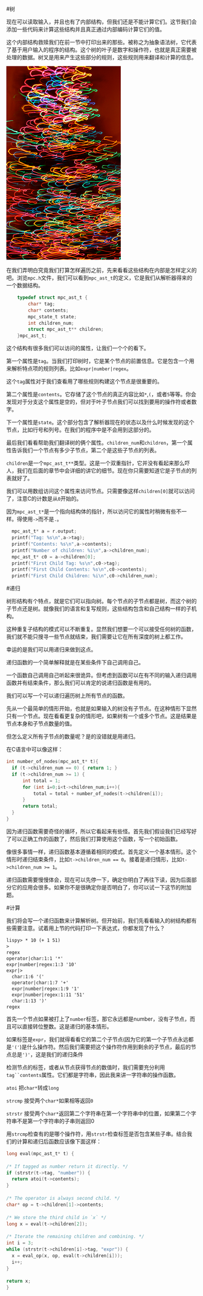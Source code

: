 #树

  现在可以读取输入，并且也有了内部结构，但我们还是不能计算它们。这节我们会添加一些代码来计算这些结构并且真正通过内部编码计算它们的值。

  这个内部结构救赎我们在前一节中打印出来的那些。被称之为抽象语法树，它代表了基于用户输入的程序的结构。这个树的叶子是数字和操作符，也就是真正需要被处理的数据。树叉是用来产生这些部分的规则，这些规则用来翻译和计算的信息。

  ![Abstract Christmas Tree A seasonal variation](./tree.png)

  在我们弄明白究竟我们打算怎样遍历之前，先来看看这些结构在内部是怎样定义的吧。浏览`mpc.h`文件，我们可以看到`mpc_ast_t`的定义，它是我们从解析器得来的一个数据结构。

```c
    typedef struct mpc_ast_t {
        char* tag;
        char* contents;
        mpc_state_t state;
        int children_num;
        struct mpc_ast_t** children;
    }mpc_ast_t;
```

  这个结构有很多我们可以访问的属性，让我们一个个的看下。

  第一个属性是`tag`。当我们打印树时，它是某个节点的前置信息。它是包含一个用来解析特点项的规则列表。比如`expr|number|regex`。

  这个`tag`属性对于我们查看用了哪些规则构建这个节点是很重要的。

  第二个属性是`contents`。它存储了这个节点的真正内容比如`*`,`(`，或者`5`等等。你会发现对于分支这个属性是空的，但对于叶子节点我们可以找到要用的操作符或者数字。

  下一个属性是`state`。这个部分包含了解析器现在的状态以及什么时候发现的这个节点，比如行号和列号。在我们的程序中是不会用到这部分的。

  最后我们看看帮助我们翻译树的俩个属性。`children_num`和`children`，第一个属性告诉我们一个节点有多少子节点，第二个是这些子节点的列表。

  `children`是一个`mpc_ast_t**`类型。这是一个双重指针，它并没有看起来那么吓人，我们在后面的章节中会详细的讲它的细节。现在你只需要知道它是子节点的列表就好了。

  我们可以用数组访问这个属性来访问节点。只需要像这样`children[0]`就可以访问了，注意C的计数是从`0`开始的。

  因为`mpc_ast_t*`是一个指向结构体的指针，所以访问它的属性时稍微有些不一样。得使用`->`而不是`.`。

  ```c
    mpc_ast_t* a = r.output;
    printf("Tag: %s\n",a->tag);
    printf("Contents: %s\n",a->contents);
    printf("Number of children: %i\n",a->children_num);
    mpc_ast_t* c0 = a->children[0];
    printf("First Child Tag: %s\n",c0->tag);
    printf("First Child Contents: %s\n",c0->contents);
    printf("First Child Children: %i\n",c0->children_num);
  ```

#递归

  树形结构有个特点，就是它们可以指向树。每个节点的子节点都是树，而这个树的子节点还是树。就像我们的语言和复写规则，这些结构包含和自己结构一样的子机构。

  这种重复子结构的模式可以不断重复。显然我们想要一个可以接受任何树的函数，我们就不能只搜寻一些节点就结束，我们需要让它在所有深度的树上都工作。

  幸运的是我们可以用递归来做到这点。

  递归函数的一个简单解释就是在某些条件下自己调用自己。

  一个函数自己调用自己听起来很诡异。但考虑到函数可以在有不同的输入递归调用函数并有结束条件，那么我们可以肯定的说递归函数是有用的。

  我们可以写一个可以递归遍历树上所有节点的函数。

  先从一个最简单的情形开始，也就是如果输入的树没有子节点。在这种情形下显然只有一个节点。现在看看更复杂的情形吧，如果树有一个或多个节点。这是结果是节点本身和子节点数量的值。

  但怎么定义所有子节点的数量呢？是的没错就是用递归。

  在C语言中可以像这样：

  ```c
  int number_of_nodes(mpc_ast_t* t){
    if (t->children_num == 0) { return 1; }
    if (t->children_num >= 1) {
        int total = 1;
        for (int i=0;i<t->children_num;i++){
            total = total + number_of_nodes(t->children[i]);
        }
        return total;
    }
  }
  ```

  因为递归函数需要奇怪的循环，所以它看起来有些怪。首先我们假设我们已经写好了可以正确工作的函数了，然后我们打算使用这个函数，写一个初始函数。

  像很多事情一样，递归函数基本遵循着相同的模式。首先定义一个基本情形。这个情形时递归结束条件，比如`t->children_num == 0`。接着是递归情形，比如`t->children_num >= 1`。

  递归函数需要慢慢体会，现在可以先停一下，确定你明白了再往下读，因为后面部分它的应用会很多。如果你不是很确定你是否明白了，你可以试一下这节的附加题。

#计算

  我们将会写一个递归函数来计算解析树。但开始前，我们先看看输入的树结构都有些需要注意。试着用上节的代码打印一下表达式，你都发现了什么？

  ```
lispy> * 10 (+ 1 51)
>
  regex
  operator|char:1:1 '*'
  expr|number|regex:1:3 '10'
  expr|>
    char:1:6 '('
    operator|char:1:7 '+'
    expr|number|regex:1:9 '1'
    expr|number|regex:1:11 '51'
    char:1:13 ')'
  regex
  ```

  首先一个节点如果被打上了`number`标签，那它永远都是number，没有子节点，而且可以直接转位整数。这是递归的基本情形。

  如果标签是`expr`，我们就得看看它的第二个子节点(因为它的第一个子节点永远都是`'('`)是什么操作符。然后我们需要把这个操作符作用到剩余的子节点，最后的节点总是`')'`，这是我们的递归条件

  检测节点的标签，或者从节点获得节点的数值时，我们需要充分利用`tag``contents`属性。它们都是字符串，因此我来讲一字符串的操作函数。

  `atoi`  把`char*`转成`long`

  `strcmp`  接受两个`char*`如果相等返回`0`

  `strstr`  接受两个`char*`返回第二个字符串在第一个字符串中的位置，如果第二个字符串不是第一个字符串的子串则返回0

  用`strcmp`检查有的是哪个操作符，用`strstr`检查标签是否包含某些子串。结合我们的计算和递归后函数应该像下面这样：

  ```c
long eval(mpc_ast_t* t) {
  
  /* If tagged as number return it directly. */ 
  if (strstr(t->tag, "number")) {
    return atoi(t->contents);
  }
  
  /* The operator is always second child. */
  char* op = t->children[1]->contents;
  
  /* We store the third child in `x` */
  long x = eval(t->children[2]);
  
  /* Iterate the remaining children and combining. */
  int i = 3;
  while (strstr(t->children[i]->tag, "expr")) {
    x = eval_op(x, op, eval(t->children[i]));
    i++;
  }
  
  return x;  
}
  ```
